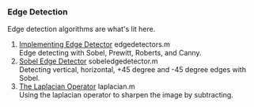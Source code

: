 ### Edge Detection
Edge detection algorithms are what's lit here.

1. [Implementing Edge Detector](../5.%20Edge%20Detection/edgedetectors.m) edgedetectors.m  
    Edge detecting with Sobel, Prewitt, Roberts, and Canny.
2. [Sobel Edge Detector](../5.%20Edge%20Detection/sobeledgedetector.m) sobeledgedetector.m  
    Detecting vertical, horizontal, +45 degree and -45 degree edges with Sobel.
3. [The Laplacian Operator](../5.%20Edge%20Detection/laplacian.m) laplacian.m  
    Using the laplacian operator to sharpen the image by subtracting.